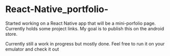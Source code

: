 # React-Native_portfolio-

Started working on a React Native app that will be a mini-porfolio page. Currently holds some project links. My goal is to publish this on the
android store. 

Currently still a work in progress but mostly done. Feel free to run it on your emulator and check it out 

